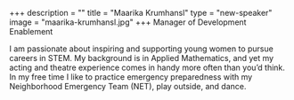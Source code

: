 +++
description = ""
title = "Maarika Krumhansl"
type = "new-speaker"
image = "maarika-krumhansl.jpg"
+++
Manager of Development Enablement

I am passionate about inspiring and supporting young women to pursue careers in STEM. My background is in Applied Mathematics, and yet my acting and theatre experience comes in handy more often than you’d think. In my free time I like to practice emergency preparedness with my Neighborhood Emergency Team (NET), play outside, and dance.